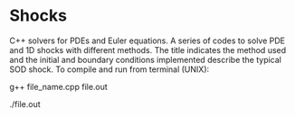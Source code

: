 # Shocks
C++ solvers for PDEs and Euler equations.
A series of codes to solve PDE and 1D shocks with different methods. 
The title indicates the method used and the initial and boundary conditions implemented describe the typical SOD shock.
To compile and run from terminal (UNIX): 

g++ file_name.cpp file.out

./file.out
